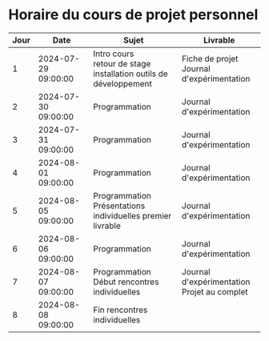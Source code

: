 # Horaire du cours de projet personnel
Jour|Date|Sujet|Livrable
--|--|--|--
1|2024-07-29 09:00:00|Intro cours <br/>retour de stage<br/>installation outils de développement|Fiche de projet<br/>Journal d'expérimentation
2|2024-07-30 09:00:00|Programmation|Journal d'expérimentation
3|2024-07-31 09:00:00|Programmation|Journal d'expérimentation
4|2024-08-01 09:00:00|Programmation|Journal d'expérimentation
5|2024-08-05 09:00:00|Programmation<br/>Présentations individuelles premier livrable|Journal d'expérimentation
6|2024-08-06 09:00:00|Programmation|Journal d'expérimentation
7|2024-08-07 09:00:00|Programmation <br/>Début rencontres individuelles|Journal d'expérimentation<br/>Projet au complet
8|2024-08-08 09:00:00|Fin rencontres individuelles|
